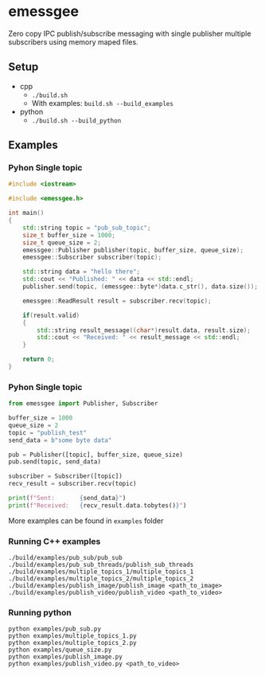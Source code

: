 # emessgee
Zero copy IPC publish/subscribe messaging with single publisher multiple subscribers using memory maped files.

## Setup
* cpp
    * `./build.sh`
    * With examples: `build.sh --build_examples`
* python
    * `./build.sh --build_python`

## Examples
### Pyhon Single topic
```c++
#include <iostream>

#include <emessgee.h>

int main()
{
    std::string topic = "pub_sub_topic";
    size_t buffer_size = 1000;
    size_t queue_size = 2;
    emessgee::Publisher publisher(topic, buffer_size, queue_size);
    emessgee::Subscriber subscriber(topic);

    std::string data = "hello there";
    std::cout << "Published: " << data << std::endl;
    publisher.send(topic, (emessgee::byte*)data.c_str(), data.size());

    emessgee::ReadResult result = subscriber.recv(topic);

    if(result.valid)
    {
        std::string result_message((char*)result.data, result.size);
        std::cout << "Received: " << result_message << std::endl;
    }

    return 0;
}

```

### Pyhon Single topic
```python
from emessgee import Publisher, Subscriber

buffer_size = 1000
queue_size = 2
topic = "publish_test"
send_data = b"some byte data"

pub = Publisher([topic], buffer_size, queue_size)
pub.send(topic, send_data)

subscriber = Subscriber([topic])
recv_result = subscriber.recv(topic)

print(f"Sent:       {send_data}")
print(f"Received:   {recv_result.data.tobytes()}")
```


More examples can be found in `examples` folder

### Running C++ examples
``` shell
./build/examples/pub_sub/pub_sub
./build/examples/pub_sub_threads/publish_sub_threads
./build/examples/multiple_topics_1/multiple_topics_1
./build/examples/multiple_topics_2/multiple_topics_2
./build/examples/publish_image/publish_image <path_to_image>
./build/examples/publish_video/publish_video <path_to_video>
```

### Running python
``` shell
python examples/pub_sub.py
python examples/multiple_topics_1.py
python examples/multiple_topics_2.py
python examples/queue_size.py
python examples/publish_image.py
python examples/publish_video.py <path_to_video>
```
